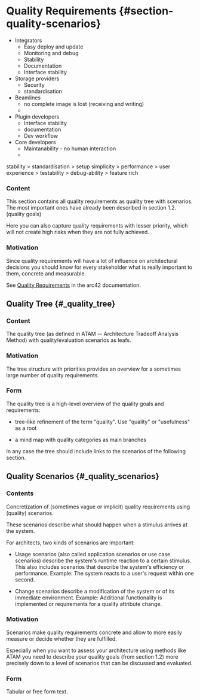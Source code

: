 # Quality Requirements {#section-quality-scenarios}


- Integrators
  - Easy deploy and update
  - Monitoring and debug
  - Stability
  - Documentation
  - Interface stability
- Storage providers
  - Security
  - standardisation
- Beamlines
  - no complete image is lost (receiving and writing)
  - 
- Plugin developers
  - Interface stability
  - documentation
  - Dev workflow
- Core developers
  - Maintanability - no human interaction
  - 


stability > standardisation > setup simplicity > performance > user experience > testability > debug-ability > feature rich

### **Content**

This section contains all quality requirements as quality tree with
scenarios. The most important ones have already been described in
section 1.2. (quality goals)

Here you can also capture quality requirements with lesser priority,
which will not create high risks when they are not fully achieved.

### **Motivation**

Since quality requirements will have a lot of influence on architectural
decisions you should know for every stakeholder what is really important
to them, concrete and measurable.

See [Quality Requirements](https://docs.arc42.org/section-10/) in the
arc42 documentation.



## Quality Tree {#_quality_tree}

### **Content**

The quality tree (as defined in ATAM -- Architecture Tradeoff Analysis
Method) with quality/evaluation scenarios as leafs.

### **Motivation**

The tree structure with priorities provides an overview for a sometimes
large number of quality requirements.

### **Form**

The quality tree is a high-level overview of the quality goals and
requirements:

-   tree-like refinement of the term \"quality\". Use \"quality\" or
    \"usefulness\" as a root

-   a mind map with quality categories as main branches

In any case the tree should include links to the scenarios of the
following section.

## Quality Scenarios {#_quality_scenarios}

### **Contents**

Concretization of (sometimes vague or implicit) quality requirements
using (quality) scenarios.

These scenarios describe what should happen when a stimulus arrives at
the system.

For architects, two kinds of scenarios are important:

-   Usage scenarios (also called application scenarios or use case
    scenarios) describe the system's runtime reaction to a certain
    stimulus. This also includes scenarios that describe the system's
    efficiency or performance. Example: The system reacts to a user's
    request within one second.

-   Change scenarios describe a modification of the system or of its
    immediate environment. Example: Additional functionality is
    implemented or requirements for a quality attribute change.

### **Motivation**

Scenarios make quality requirements concrete and allow to more easily
measure or decide whether they are fulfilled.

Especially when you want to assess your architecture using methods like
ATAM you need to describe your quality goals (from section 1.2) more
precisely down to a level of scenarios that can be discussed and
evaluated.

### **Form**

Tabular or free form text.
